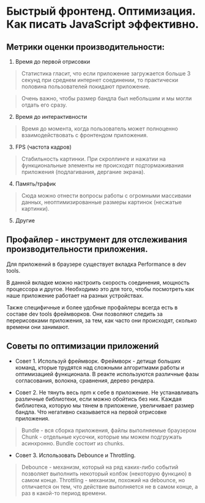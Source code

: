 # Быстрый фронтенд. Оптимизация. Как писать JavaScript эффективно.

## Метрики оценки производительности:
1. Время до первой отрисовки

>Статистика гласит, что если приложение загружается больше 3 секунд при среднем интернет соединении, то практически половина пользователей покидают приложение.

>Очень важно, чтобы размер бандла был небольшим и мы могли отдать его сразу. 

2. Время до интерактивности

>Время до момента, когда пользователь может полноценно взаимодействовать с фронтендом приложения.

3. FPS (частота кадров)

>Стабильность картинки. При скроллинге и нажатии на функциональные элементы не происходят подтормаживания приложения (подлагивания, дергание экрана).

4. Память/трафик

>Сюда можно отнести вопросы работы с огромными массивами данных, неоптимизированные размеры картинок (несжатые картинки).

5. Другие

## Профайлер - инструмент для отслеживания производительности приложения.

Для приложений в браузере существует вкладка Performance в dev tools.

В данной вкладке можно настроить скорость соединения, мощность процессора и другое. Необходимо это для того, чтобы посмотреть как наше приложение работает на разных устройствах.

Также специфичные и более удобные профайлеры всегда есть в составе dev tools фреймворков. Они позволяют следить за перерисовками приложения, за тем, как часто они происходят, сколько времени они занимают. 

## Советы по оптимизации приложений 
* Совет 1. Используй фреймворк. Фреймворк - детище больших команд, кторые трудятся над сложными алгоритмами работы и оптимизацией функционала. В реакте используются различные фазы согласования, волокна, сравнения, дерево рендера.  

* Совет 2. Не тянуть весь npm к себе в приложение. Не устанавливать различные библиотеки, если можно обойтись без них. Каждая библиотека, которую мы тянем в приложение, увеличивает размер бандла. Что негативно сказывается на первой отрисовке приложения.

>Bundle - вся сборка приложения, файлы выполняемые браузером
>Chunk - отдельные кусочки, которые мы можем подгружать асинхронно. 
>Bundle состоит из chunks.


* Совет 3. Использовать Debounce и Throttling.
>Debounce - механизм, который на ряд каких-либо событий позволяет выполнить некоторый колбэк (некоторую функцию) в самом конце. 
>Throttling - механизм, похожий на debounce, но отличается он тем, что действие выполняется не в самом конце, а раз в какой-то период времени.
